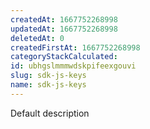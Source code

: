 ```yaml
---
createdAt: 1667752268998
updatedAt: 1667752268998
deletedAt: 0
createdFirstAt: 1667752268998
categoryStackCalculated: 
id: ubhgslmmmwdskpifeexgouvi
slug: sdk-js-keys
name: sdk-js-keys
---
```


Default description
